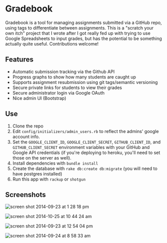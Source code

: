 # Gradebook

Gradebook is a tool for managing assignments submitted via a GitHub repo, using tags to differentiate between assignments. This is a "scratch your own itch" project that I wrote after I got really fed up with trying to use Google Spreadsheets to input grades, but has the potential to be something actually quite useful. Contributions welcome!

## Features

- Automatic submission tracking via the Github API
- Progress graphs to show how many students are caught up
- Supports assignment resubmission using git tags/semantic versioning
- Secure private links for students to view their grades
- Secure administrator login via Google OAuth
- Nice admin UI (Bootstrap)

## Use

1. Clone the repo
2. Edit `config/initializers/admin_users.rb` to reflect the admins' google account info.
3. Set the `GOOGLE_CLIENT_ID`, `GOOGLE_CLIENT_SECRET`, `GITHUB_CLIENT_ID`, and `GITHUB_CLIENT_SECRET` environment variables with your GitHub and Google API credentials (if you're deploying to heroku, you'll need to set those on the server as well).
4. Install dependencies with `bundle install`
5. Create the database with `rake db:create db:migrate` (you will need to have postgres installed)
6. Run this app with `rackup` or `shotgun`

## Screenshots

![screen shot 2014-09-23 at 1 28 18 pm](https://cloud.githubusercontent.com/assets/347189/4379384/2edd2180-4360-11e4-8e2a-b3f88cdcb531.png)

![screen shot 2014-10-25 at 10 44 24 am](https://cloud.githubusercontent.com/assets/347189/4780572/a6b33402-5c6e-11e4-9a66-42e32799bb98.png)

![screen shot 2014-09-23 at 12 54 04 pm](https://cloud.githubusercontent.com/assets/347189/4378829/991ac53e-435b-11e4-9986-918dff95eddc.png)

![screen shot 2014-09-24 at 8 58 33 am](https://cloud.githubusercontent.com/assets/347189/4391275/bb40e352-4403-11e4-8111-b33b7534828a.png)
